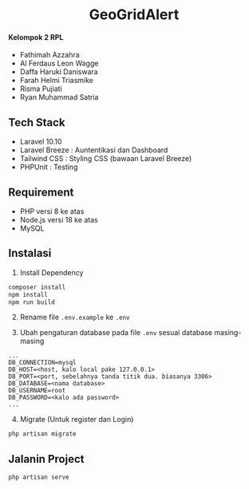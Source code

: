 <h1 align="center">GeoGridAlert</h1>

#### Kelompok 2 RPL
- Fathimah Azzahra
- Al Ferdaus Leon Wagge
- Daffa Haruki Daniswara
- Farah Helmi Triasmike
- Risma Pujiati
- Ryan Muhammad Satria

## Tech Stack
- Laravel 10.10
- Laravel Breeze : Auntentikasi dan Dashboard
- Tailwind CSS : Styling CSS (bawaan Laravel Breeze)
- PHPUnit : Testing

## Requirement
- PHP versi 8 ke atas
- Node.js versi 18 ke atas
- MySQL

## Instalasi
1. Install Dependency
```sh
composer install
npm install
npm run build
```
2. Rename file `.env.example` ke `.env`

3. Ubah pengaturan database pada file `.env` sesuai database masing-masing

```
...
DB_CONNECTION=mysql
DB_HOST=<host, kalo local pake 127.0.0.1>
DB_PORT=<port, sebelahnya tanda titik dua. biasanya 3306>
DB_DATABASE=<nama database>
DB_USERNAME=root
DB_PASSWORD=<kalo ada password>
...
```

4. Migrate (Untuk register dan Login)
```sh
php artisan migrate
```

## Jalanin Project
```sh
php artisan serve
```
